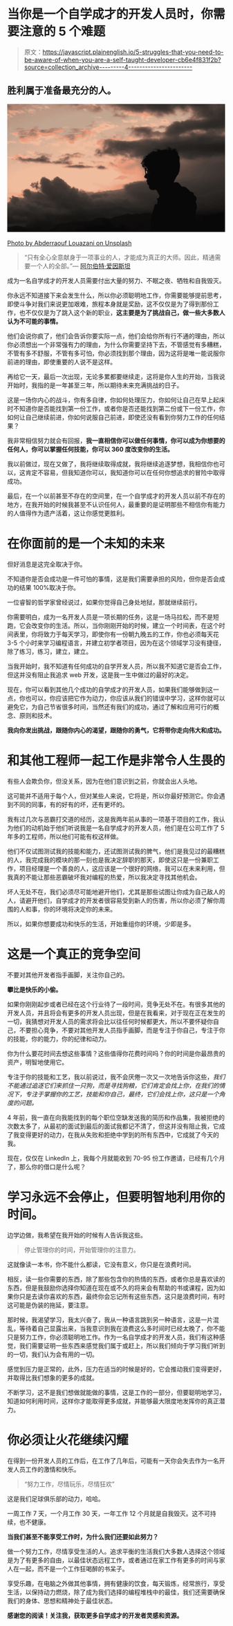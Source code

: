 # 当你是一个自学成才的开发人员时，你需要注意的 5 个难题

> 原文：<https://javascript.plainenglish.io/5-struggles-that-you-need-to-be-aware-of-when-you-are-a-self-taught-developer-cb6e4f831f2b?source=collection_archive---------4----------------------->

## 胜利属于准备最充分的人。

![](img/b5018e2da4aa31400af90b35ba373ca2.png)

[Photo by Abderraouf Louazani on Unsplash](https://unsplash.com/photos/3FmuxEw6Eew)

> “只有全心全意献身于一项事业的人，才能成为真正的大师。因此，精通需要一个人的全部。”— [阿尔伯特·爱因斯坦](https://www.goodreads.com/quotes/192121-only-one-who-devotes-himself-to-a-cause-with-his#:~:text=%E2%80%9COnly%20one%20who%20devotes%20himself%20to%20a%20cause%20with%20his,demands%20all%20of%20a%20person.%E2%80%9D)

成为一名自学成才的开发人员需要付出大量的努力、不眠之夜、牺牲和自我毁灭。

你永远不知道接下来会发生什么，所以你必须聪明地工作，你需要能够提前思考，即使斗争对我们来说更加艰难，旅程本身就是奖励，这不仅仅是为了得到那份工作，也不仅仅是为了跳入这个新的职业，**这主要是为了挑战自己，做一些大多数人认为不可能的事情。**

他们会说你疯了，他们会告诉你要实际一点，他们会给你所有行不通的理由，所以你必须想出一个非常强有力的理由，为什么你需要坚持下去，不管感觉有多糟糕，不管有多不舒服，不管有多可怕，你必须找到那个理由，因为这将是唯一能说服你前进的理由，即使重要的人说不是这样。

再给它一天，最后一次出现，无论多累都要继续走，这将是你人生的开始，当我说开始时，我指的是一年甚至三年，所以期待未来充满挑战的日子。

这是一场你内心的战斗，你有多自律，你如何处理压力，你如何让自己在早上起床时不知道你是否能找到第一份工作，或者你是否还能找到第二份或下一份工作，你如何让自己继续前进，你如何说服自己前进，即使还没有看到你努力工作的任何结果？

我非常相信努力就会有回报，**我一直相信你可以做任何事情，你可以成为你想要的任何人，你可以掌握任何技能，你可以 360 度改变你的生活。**

我以前做过，现在又做了，我将继续取得成就，我将继续追逐梦想，我相信你也可以，这肯定不容易，但我知道你可以，我知道你可以在任何你想追求的冒险中取得成功。

最后，在一个以前甚至不存在的空间里，在一个自学成才的开发人员以前不存在的地方，在我开始的时候我甚至不认识任何人，最重要的是证明那些不相信你有能力的人值得作为遗产活着，这让你感觉更胜利。

# 在你面前的是一个未知的未来

但好消息是这完全取决于你。

不知道你是否会成功是一件可怕的事情，这是我们需要承担的风险，但你是否会成功的结果 100%取决于你。

一位睿智的哲学家曾经说过，如果你觉得自己身处地狱，那就继续前行。

你需要明白，成为一名开发人员是一项长期的任务，这是一场马拉松，而不是短跑，它会改变你的生活。所以，当你刚刚开始的时候，建立一个时间表，在这个时间表里，你将致力于每天学习，即使你有一份朝九晚五的工作，你也必须每天花 3-5 个小时来学习编程语言，并建立初学者项目，因为在这个领域学习没有捷径，除了练习，练习，建立，建立。

当我开始时，我不知道有任何成功的自学开发人员，所以我不知道它是否会工作，但这并没有阻止我追求 web 开发，这是我一生中做过的最好的决定。

现在，你可以看到其他几个成功的自学成才的开发人员，如果我们能够做到这一点，你也可以，你应该把它作为动力，你应该从我们的错误中学习，这样你就可以避免它，为自己节省很多时间，当然还有我们的成功，通过了解和应用可行的概念、原则和技术。

**我向你发出挑战，跟随你内心的渴望，跟随你的勇气，它将带你走向伟大和成功。**

# 和其他工程师一起工作是非常令人生畏的

有些人会欺负你，但没关系，因为在他们意识到之前，你就会出人头地。

这可能并不适用于每个人，但对某些人来说，它将是，所以你最好预测它。你会遇到不同的同事，有的好有的坏，还有更坏的。

我有过几次与恶霸打交道的经历，这是我两年前从事的一项基于项目的工作，我认为他们的动机始于他们听说我是一名自学成才的开发人员，他们是在公司工作了 5 年多的工程师，所以他们可能有权这样做。

他们不仅试图测试我的技能和能力，还试图测试我的脾气，他们是我见过的最糟糕的人，我完成我的模块的那一刻也是我决定辞职的那天，即使这只是一份兼职工作，项目经理是一个善良的人，这应该是一个很好的网络，我可以在未来利用，但我真的不能让那些恶霸破坏我对编程的热爱，所以我决定寻找其他机会。

坏人无处不在，我们必须尽可能地避开他们，尤其是那些试图让你成为自己敌人的人，请避开他们，自学成才的开发者很容易受到新人的伤害，所以你必须了解你周围的人和事，你的环境将决定你的未来。

所以，如果你想要成功和快乐的生活，开始重组你的环境，少即是多。

# 这是一个真正的竞争空间

不要对其他开发者指手画脚，关注你自己的。

**攀比是快乐的小偷。**

如果你刚刚起步或者已经在这个行业待了一段时间，竞争无处不在。有很多其他的开发人员，并且将会有更多的开发人员出现，但是在我看来，对于现在正在发生的一切，我猜想对开发人员的需求将会比以往任何时候都更大，所以不要怀疑你自己，不要担心竞争，不要对其他开发人员指手画脚，而是专注于你自己，专注于你的技能，你的能力，你的纪律和动力。

你为什么要花时间去想这些事情？这些值得你花费时间吗？你的时间是你最昂贵的资产，明智地使用它。

专注于你的技能和工艺，我以前说过，我不会厌倦一次又一次地告诉你这些，*我们不能通过追逐它们来抓住一只狗，而是寻找狗粮，它们肯定会找上你，在我们的情况下，专注于掌握你的工艺，技能和你自己，最终，它们会找上你，这只是一个角度的问题。*

4 年前，我一直在向我能找到的每个职位空缺发送我的简历和作品集，我被拒绝的次数太多了，从最初的面试到最后的面试我都记不清了，但这并没有阻止我，它成了我变得更好的动力，在我从失败和拒绝中学到的所有东西中，它成就了今天的我。

现在，仅仅在 LinkedIn 上，我每个月就能收到 70-95 份工作邀请，已经有几个月了，那么你的借口是什么呢？

# 学习永远不会停止，但要明智地利用你的时间。

边学边做，我希望在我开始的时候有人告诉我这些。

> 停止管理你的时间，开始管理你的注意力。

这就像读一本书，你不能什么都读，它没有意义，你只是在浪费时间。

相反，读一些你需要的东西，除了那些包含你的热情的东西，或者你总是喜欢读的东西，但是我鼓励你选择你知道在现在或不久的将来会有帮助的书或课程，因为如果你只是去读你喜欢的东西，最终你会忘记所有这些东西，这只是浪费时间，有时这可能是伪装的拖延，要注意。

那时候，我渴望学习，我太兴奋了，我从一种语言跳到另一种语言，这是一片混乱，等待着自己显露出来，当我意识到我在浪费这么多时间时已经太晚了，你不能只是努力工作，你必须聪明地工作。作为一名自学成才的开发人员，我们有这种感觉，我们需要证明一些东西来感觉我们属于或赶上，所以我们倾向于学习我们听到的一切，我们认为会有用的一切。

感觉到压力是正常的，此外，压力在适当的时候是好的，它会推动我们变得更好，并取得比我们想象的更多的成就。

不断学习，这不是我们想做就能做的事情，这是工作的一部分，但要聪明地学习，知道如何利用时间，这样你才能取得更多成就，并能够最大限度地发挥你的真正潜力。

# 你必须让火花继续闪耀

在得到一份开发人员的工作后，在工作了几年后，可能有一天你会失去作为一名开发人员工作的激情和快乐。

> “努力工作，尽情玩乐，尽情狂欢”

这是我们足球俱乐部的动力，哈哈。

一周工作 7 天，一个月工作 30 天，一年工作 12 个月就是自我毁灭。这不可持续，也不健康。

**当我们甚至不能享受工作时，为什么我们还要如此努力？**

做一个努力工作，尽情享受生活的人。追求平衡的生活我们大多数人选择这个领域是为了有更多的自由，以最佳状态远程工作，或者通过在家工作有更多的时间与家人在一起，而不是一个工作狂喝醉的书呆子。

享受乐趣，在电脑之外做其他事情，拥有健康的饮食，每天锻炼，经常旅行，享受生活，以保持动力燃烧，除了成为我们选择的编程堆栈中的最佳，我们还需要确保我们的身体、思想和精神处于最佳状态。

**感谢您的阅读！关注我，获取更多自学成才的开发者灵感和资源。**
